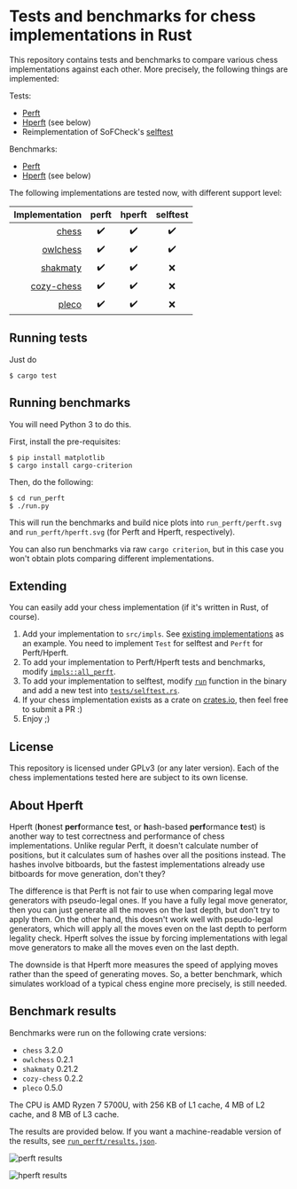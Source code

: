 # Tests and benchmarks for chess implementations in Rust

This repository contains tests and benchmarks to compare various chess implementations against each other. More precisely, the following things are implemented:

Tests:

- [Perft](https://www.chessprogramming.org/Perft)
- [Hperft](#about-hperft) (see below)
- Reimplementation of SoFCheck's [selftest](https://github.com/alex65536/sofcheck/tree/master/selftest)

Benchmarks:

- [Perft](https://www.chessprogramming.org/Perft)
- [Hperft](#hperft) (see below)

The following implementations are tested now, with different support level:

| Implementation | perft | hperft | selftest |
|---------------:|:-----:|:------:|:--------:|
| [chess]        | ✔️ | ✔️ | ✔️ |
| [owlchess]     | ✔️ | ✔️ | ✔️ |
| [shakmaty]     | ✔️ | ✔️ | ❌ |
| [cozy-chess]   | ✔️ | ✔️ | ❌ |
| [pleco]        | ✔️ | ✔️ | ❌ |

[chess]: https://github.com/jordanbray/chess
[owlchess]: https://github.com/alex65536/owlchess
[shakmaty]: https://github.com/niklasf/shakmaty
[cozy-chess]: https://github.com/analog-hors/cozy-chess/
[pleco]: https://github.com/sfleischman105/Pleco

## Running tests

Just do

```
$ cargo test
```

## Running benchmarks

You will need Python 3 to do this.

First, install the pre-requisites:

```
$ pip install matplotlib
$ cargo install cargo-criterion
```

Then, do the following:

```
$ cd run_perft
$ ./run.py
```

This will run the benchmarks and build nice plots into `run_perft/perft.svg` and `run_perft/hperft.svg` (for Perft and Hperft, respectively).

You can also run benchmarks via raw `cargo criterion`, but in this case you won't obtain plots comparing different implementations.

## Extending

You can easily add your chess implementation (if it's written in Rust, of course).

1. Add your implementation to `src/impls`. See [existing implementations](src/impls/chess.rs) as an example. You need to implement `Test` for selftest and `Perft` for Perft/Hperft.
2. To add your implementation to Perft/Hperft tests and benchmarks, modify [`impls::all_perft`](src/impls/mod.rs#L7).
3. To add your implementation to selftest, modify [`run`](src/bin/selftest.rs#L52) function in the binary and add a new test into [`tests/selftest.rs`](tests/selftest.rs#L23-L26).
4. If your chess implementation exists as a crate on [crates.io](https://crates.io), then feel free to submit a PR :)
5. Enjoy ;)

## License

This repository is licensed under GPLv3 (or any later version). Each of the chess implementations tested here are subject to its own license.

## About Hperft

Hperft (**h**onest **perf**ormance **t**est, or **h**ash-based **perf**ormance **t**est) is another way to test correctness and performance of chess implementations. Unlike regular Perft, it doesn't calculate number of positions, but it calculates sum of hashes over all the positions instead. The hashes involve bitboards, but the fastest implementations already use bitboards for move generation, don't they?

The difference is that Perft is not fair to use when comparing legal move generators with pseudo-legal ones. If you have a fully legal move generator, then you can just generate all the moves on the last depth, but don't try to apply them. On the other hand, this doesn't work well with pseudo-legal generators, which will apply all the moves even on the last depth to perform legality check. Hperft solves the issue by forcing implementations with legal move generators to make all the moves even on the last depth.

The downside is that Hperft more measures the speed of applying moves rather than the speed of generating moves. So, a better benchmark, which simulates workload of a typical chess 
engine more precisely, is still needed.

## Benchmark results

Benchmarks were run on the following crate versions:

- `chess` 3.2.0
- `owlchess` 0.2.1
- `shakmaty` 0.21.2
- `cozy-chess` 0.2.2
- `pleco` 0.5.0

The CPU is AMD Ryzen 7 5700U, with 256 KB of L1 cache, 4 MB of L2 cache, and 8 MB of L3 cache.

The results are provided below. If you want a machine-readable version of the results, see [`run_perft/results.json`](run_perft/results.json).

![perft results](run_perft/perft.svg)

![hperft results](run_perft/hperft.svg)

